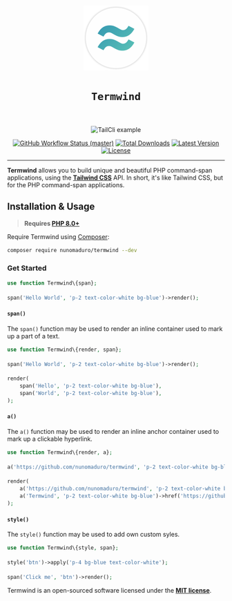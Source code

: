 <p align="center">
    <img width="150" height="150" alt="Termwind logo" src="/art/logo.png"/>
</p>

<h1 align="center" style="border:none !important">
    <code>Termwind</code>
    <br>
    <br>
</h1>

<p align="center">
    <img src="https://raw.githubusercontent.com/nunomaduro/tailcli/master/art/example.png" alt="TailCli example" height="300">
    <p align="center">
        <a href="https://github.com/nunomaduro/termwind/actions"><img alt="GitHub Workflow Status (master)" src="https://img.shields.io/github/workflow/status/nunomaduro/termwind/Tests/master"></a>
        <a href="https://packagist.org/packages/nunomaduro/termwind"><img alt="Total Downloads" src="https://img.shields.io/packagist/dt/nunomaduro/termwind"></a>
        <a href="https://packagist.org/packages/nunomaduro/termwind"><img alt="Latest Version" src="https://img.shields.io/packagist/v/nunomaduro/termwind"></a>
        <a href="https://packagist.org/packages/nunomaduro/termwind"><img alt="License" src="https://img.shields.io/packagist/l/nunomaduro/termwind"></a>
    </p>
</p>

------
**Termwind** allows you to build unique and beautiful PHP command-span applications, using the **[Tailwind CSS](https://tailwindcss.com/)** API. In short, it's like Tailwind CSS, but for the PHP command-span applications.

## Installation & Usage

> **Requires [PHP 8.0+](https://php.net/releases/)**

Require Termwind using [Composer](https://getcomposer.org):

```bash
composer require nunomaduro/termwind --dev
```

### Get Started

```php
use function Termwind\{span};

span('Hello World', 'p-2 text-color-white bg-blue')->render();
```

#### `span()`

The `span()` function may be used to render an inline container used to mark up a part of a text.

```php
use function Termwind\{render, span};

span('Hello World', 'p-2 text-color-white bg-blue')->render();

render(
    span('Hello', 'p-2 text-color-white bg-blue'),
    span('World', 'p-2 text-color-white bg-blue'),
);
```

#### `a()`

The `a()` function may be used to render an inline anchor container used to mark up a clickable hyperlink.

```php
use function Termwind\{render, a};

a('https://github.com/nunomaduro/termwind', 'p-2 text-color-white bg-blue')->render();

render(
    a('https://github.com/nunomaduro/termwind', 'p-2 text-color-white bg-blue'),
    a('Termwind', 'p-2 text-color-white bg-blue')->href('https://github.com/nunomaduro/termwind'),
);
```

#### `style()`

The `style()` function may be used to add own custom syles.

```php
use function Termwind\{style, span};

style('btn')->apply('p-4 bg-blue text-color-white');

span('Click me', 'btn')->render();
```

Termwind is an open-sourced software licensed under the **[MIT license](https://opensource.org/licenses/MIT)**.
